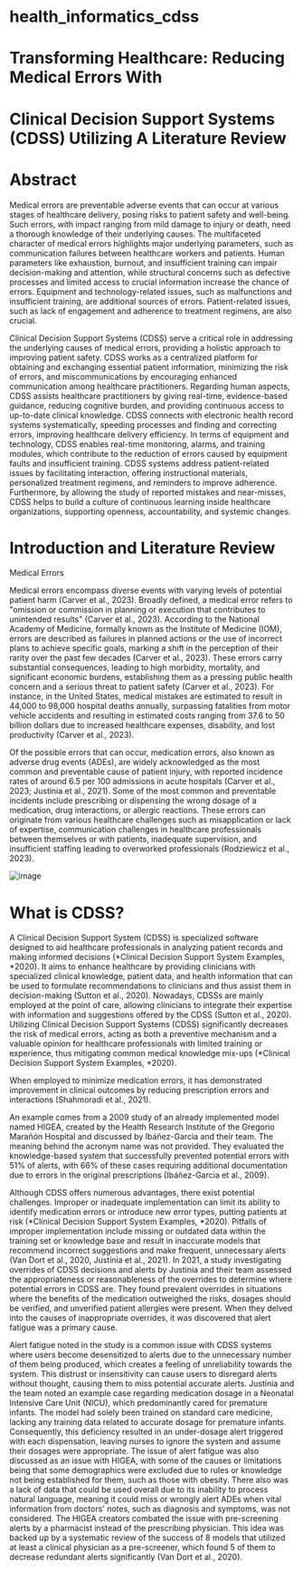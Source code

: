 # health_informatics_cdss
# Transforming Healthcare: Reducing Medical Errors With
# Clinical Decision Support Systems (CDSS) Utilizing A Literature Review

# Abstract
Medical errors are preventable adverse events that can occur at various stages of healthcare delivery, posing risks to patient safety and well-being. Such errors, with impact ranging from mild damage to injury or death, need a thorough knowledge of their underlying causes. The multifaceted character of medical errors highlights major underlying parameters, such as communication failures between healthcare workers and patients. Human parameters like exhaustion, burnout, and insufficient training can impair decision-making and attention, while structural concerns such as defective processes and limited access to crucial information increase the chance of errors. Equipment and technology-related issues, such as malfunctions and insufficient training, are additional sources of errors. Patient-related issues, such as lack of engagement and adherence to treatment regimens, are also crucial.

Clinical Decision Support Systems (CDSS) serve a critical role in addressing the underlying causes of medical errors, providing a holistic approach to improving patient safety. CDSS works as a centralized platform for obtaining and exchanging essential patient information, minimizing the risk of errors, and miscommunications by encouraging enhanced communication among healthcare practitioners. Regarding human aspects, CDSS assists healthcare practitioners by giving real-time, evidence-based guidance, reducing cognitive burden, and providing continuous access to up-to-date clinical knowledge. CDSS connects with electronic health record systems systematically, speeding processes and finding and correcting errors, improving healthcare delivery efficiency. In terms of equipment and technology, CDSS enables real-time monitoring, alarms, and training modules, which contribute to the reduction of errors caused by equipment faults and insufficient training. CDSS systems address patient-related issues by facilitating interaction, offering instructional materials, personalized treatment regimens, and reminders to improve adherence. Furthermore, by allowing the study of reported mistakes and near-misses, CDSS helps to build a culture of continuous learning inside healthcare organizations, supporting openness, accountability, and systemic changes.


# Introduction and Literature Review
Medical Errors

Medical errors encompass diverse events with varying levels of potential patient harm (Carver et al., 2023). Broadly defined, a medical error refers to "omission or commission in planning or execution that contributes to unintended results" (Carver et al., 2023). According to the National Academy of Medicine, formally known as the Institute of Medicine (IOM), errors are described as failures in planned actions or the use of incorrect plans to achieve specific goals, marking a shift in the perception of their rarity over the past few decades (Carver et al., 2023). These errors carry substantial consequences, leading to high morbidity, mortality, and significant economic burdens, establishing them as a pressing public health concern and a serious threat to patient safety (Carver et al., 2023). For instance, in the United States, medical mistakes are estimated to result in 44,000 to 98,000 hospital deaths annually, surpassing fatalities from motor vehicle accidents and resulting in estimated costs ranging from 37.6 to 50 billion dollars due to increased healthcare expenses, disability, and lost productivity (Carver et al., 2023).

Of the possible errors that can occur, medication errors, also known as adverse drug events (ADEs), are widely acknowledged as the most common and preventable cause of patient injury, with reported incidence rates of around 6.5 per 100 admissions in acute hospitals (Carver et al., 2023; Justinia et al., 2021). Some of the most common and preventable incidents include prescribing or dispensing the wrong dosage of a medication, drug interactions, or allergic reactions. These errors can originate from various healthcare challenges such as misapplication or lack of expertise, communication challenges in healthcare professionals between themselves or with patients, inadequate supervision, and insufficient staffing leading to overworked professionals (Rodziewicz et al., 2023).

![image](https://github.com/user-attachments/assets/249818f9-c6f2-4f4f-88eb-388ddc78ae02)

# What is CDSS?

A Clinical Decision Support System (CDSS) is specialized software designed to aid healthcare professionals in analyzing patient records and making informed decisions (*Clinical Decision Support System Examples, *2020). It aims to enhance healthcare by providing clinicians with specialized clinical knowledge, patient data, and health information that can be used to formulate recommendations to clinicians and thus assist them in decision-making (Sutton et al., 2020). Nowadays, CDSSs are mainly employed at the point of care, allowing clinicians to integrate their expertise with information and suggestions offered by the CDSS (Sutton et al., 2020). Utilizing Clinical Decision Support Systems (CDSS) significantly decreases the risk of medical errors, acting as both a preventive mechanism and a valuable opinion for healthcare professionals with limited training or experience, thus mitigating common medical knowledge mix-ups (*Clinical Decision Support System Examples, *2020).

When employed to minimize medication errors, it has demonstrated improvement in clinical outcomes by reducing prescription errors and interactions (Shahmoradi et al., 2021).

An example comes from a 2009 study of an already implemented model named HIGEA, created by the Health Research Institute of the Gregorio Marañón Hospital and discussed by Ibáñez-Garcia and their team. The meaning behind the acronym name was not provided. They evaluated the knowledge-based system that successfully prevented potential errors with 51% of alerts, with 66% of these cases requiring additional documentation due to errors in the original prescriptions (Ibáñez-Garcia et al., 2009).

Although CDSS offers numerous advantages, there exist potential challenges. Improper or inadequate implementation can limit its ability to identify medication errors or introduce new error types, putting patients at risk (*Clinical Decision Support System Examples, *2020). Pitfalls of improper implementation include missing or outdated data within the training set or knowledge base and result in inaccurate models that recommend incorrect suggestions and make frequent, unnecessary alerts (Van Dort et al., 2020, Justinia et al., 2021). In 2021, a study investigating overrides of CDSS decisions and alerts by Justinia and their team assessed the appropriateness or reasonableness of the overrides to determine where potential errors in CDSS are. They found prevalent overrides in situations where the benefits of the medication outweighed the risks, dosages should be verified, and unverified patient allergies were present. When they delved into the causes of inappropriate overrides, it was discovered that alert fatigue was a primary cause.

Alert fatigue noted in the study is a common issue with CDSS systems where users become desensitized to alerts due to the unnecessary number of them being produced, which creates a feeling of unreliability towards the system. This distrust or insensitivity can cause users to disregard alerts without thought, causing them to miss potential accurate alerts. Justinia and the team noted an example case regarding medication dosage in a Neonatal Intensive Care Unit (NICU), which predominantly cared for premature infants. The model had solely been trained on standard care medicine, lacking any training data related to accurate dosage for premature infants. Consequently, this deficiency resulted in an under-dosage alert triggered with each dispensation, leaving nurses to ignore the system and assume their dosages were appropriate. The issue of alert fatigue was also discussed as an issue with HIGEA, with some of the causes or limitations being that some demographics were excluded due to rules or knowledge not being established for them, such as those with obesity. There also was a lack of data that could be used overall due to its inability to process natural language, meaning it could miss or wrongly alert ADEs when vital information from doctors' notes, such as diagnosis and symptoms, was not considered. The HIGEA creators combated the issue with pre-screening alerts by a pharmacist instead of the prescribing physician. This idea was backed up by a systematic review of the success of 8 models that utilized at least a clinical physician as a pre-screener, which found 5 of them to decrease redundant alerts significantly (Van Dort et al., 2020).
